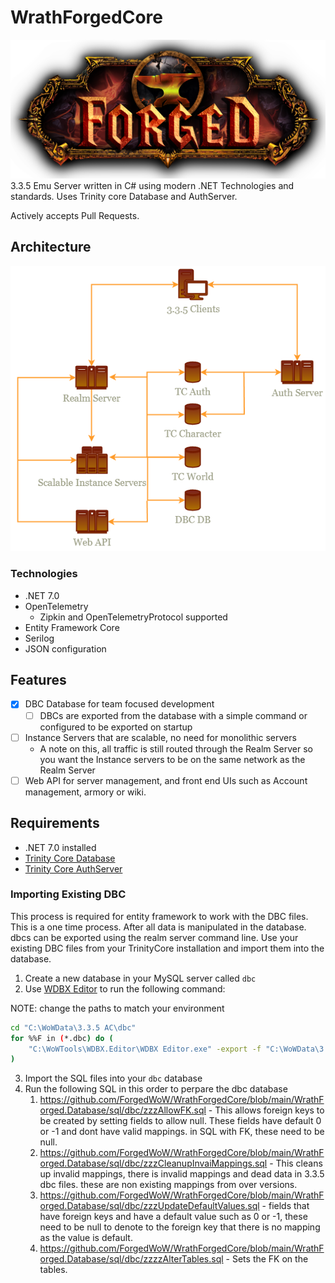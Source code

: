 # WrathForgedCore
![logo](Forged_Logo.png)
3.3.5 Emu Server written in C# using modern .NET Technologies and standards. Uses Trinity core Database and AuthServer.

Actively accepts Pull Requests.

## Architecture
![Architecture](Architecture.png)


### Technologies
- .NET 7.0
- OpenTelemetry
    - Zipkin and OpenTelemetryProtocol supported
- Entity Framework Core
- Serilog
- JSON configuration

## Features
- [X] DBC Database for team focused development
    - [ ] DBCs are exported from the database with a simple command or configured to be exported on startup
- [ ] Instance Servers that are scalable, no need for monolithic servers
    - A note on this, all traffic is still routed through the Realm Server so you want the Instance servers to be on the same network as the Realm Server
- [ ] Web API for server management, and front end UIs such as Account management, armory or wiki.

## Requirements
- .NET 7.0 installed
- [Trinity Core Database](https://trinitycore.info/install/Database-Installation)
- [Trinity Core AuthServer](https://github.com/TrinityCore/TrinityCore/tree/3.3.5)

### Importing Existing DBC
This process is required for entity framework to work with the DBC files. This is a one time process. After all data is manipulated in the database. dbcs can be exported using the realm server command line.
Use your existing DBC files from your TrinityCore installation and import them into the database.

1. Create a new database in your MySQL server called `dbc`
2. Use [WDBX Editor](https://github.com/robinsch/WDBXEditor) to run the following command:

NOTE: change the paths to match your environment
```bash
cd "C:\WoWData\3.3.5 AC\dbc"
for %%F in (*.dbc) do (
    "C:\WoWTools\WDBX.Editor\WDBX Editor.exe" -export -f "C:\WoWData\3.3.5 AC\dbc\%%F" -b 12340 -o "C:\WoWData\3.3.5 AC\sql\%%~nF.sql"
)
```

3. Import the SQL files into your `dbc` database
4. Run the following SQL in this order to perpare the dbc database
    1. https://github.com/ForgedWoW/WrathForgedCore/blob/main/WrathForged.Database/sql/dbc/zzzAllowFK.sql - This allows foreign keys to be created by setting fields to allow null. These fields have default 0 or -1 and dont have valid mappings. in SQL with FK, these need to be null.
    2. https://github.com/ForgedWoW/WrathForgedCore/blob/main/WrathForged.Database/sql/dbc/zzzCleanupInvaiMappings.sql - This cleans up invalid mappings, there is invalid mappings and dead data in 3.3.5 dbc files. these are non existing mappings from over versions.
    3. https://github.com/ForgedWoW/WrathForgedCore/blob/main/WrathForged.Database/sql/dbc/zzzUpdateDefaultValues.sql - fields that have foreign keys and have a default value such as 0 or -1, these need to be null to denote to the foreign key that there is no mapping as the value is default.
    4. https://github.com/ForgedWoW/WrathForgedCore/blob/main/WrathForged.Database/sql/dbc/zzzzAlterTables.sql - Sets the FK on the tables.